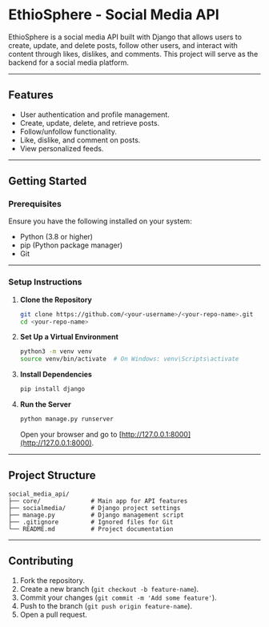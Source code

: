 
# **EthioSphere - Social Media API**

EthioSphere is a social media API built with Django that allows users to create, update, and delete posts, follow other users, and interact with content through likes, dislikes, and comments. This project will serve as the backend for a social media platform.

---

## **Features**
- User authentication and profile management.
- Create, update, delete, and retrieve posts.
- Follow/unfollow functionality.
- Like, dislike, and comment on posts.
- View personalized feeds.

---

## **Getting Started**

### **Prerequisites**
Ensure you have the following installed on your system:
- Python (3.8 or higher)
- pip (Python package manager)
- Git

---

### **Setup Instructions**

1. **Clone the Repository**
   ```bash
   git clone https://github.com/<your-username>/<your-repo-name>.git
   cd <your-repo-name>
   ```

2. **Set Up a Virtual Environment**
   ```bash
   python3 -m venv venv
   source venv/bin/activate  # On Windows: venv\Scripts\activate
   ```

3. **Install Dependencies**
   ```bash
   pip install django

   ```

4. **Run the Server**
   ```bash
   python manage.py runserver
   ```
   Open your browser and go to [http://127.0.0.1:8000](http://127.0.0.1:8000).

---

## **Project Structure**
```
social_media_api/
├── core/              # Main app for API features
├── socialmedia/       # Django project settings
├── manage.py          # Django management script
├── .gitignore         # Ignored files for Git
└── README.md          # Project documentation
```

---

## **Contributing**
1. Fork the repository.
2. Create a new branch (`git checkout -b feature-name`).
3. Commit your changes (`git commit -m 'Add some feature'`).
4. Push to the branch (`git push origin feature-name`).
5. Open a pull request.


